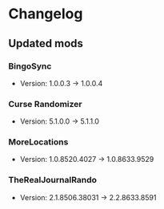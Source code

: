 # Changelog


## Updated mods

### BingoSync

- Version: 1.0.0.3 -> 1.0.0.4

### Curse Randomizer

- Version: 5.1.0.0 -> 5.1.1.0

### MoreLocations

- Version: 1.0.8520.4027 -> 1.0.8633.9529

### TheRealJournalRando

- Version: 2.1.8506.38031 -> 2.2.8633.8591

